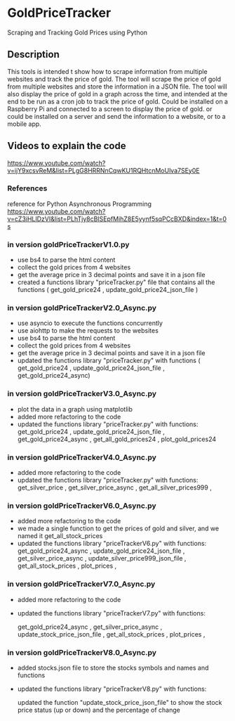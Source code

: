 # GoldPriceTracker
Scraping and Tracking Gold Prices using Python

## Description
This tools is intended t show how to scrape information from multiple websites and track the price of gold.
The tool will scrape the price of gold from multiple websites and store the information in a JSON file.
The tool will also display the price of gold in a graph across the time, and intended at the end to be run as a cron job to track the price of gold.
Could be installed on a Raspberry Pi and connected to a screen to display the price of gold.
or could be installed on a server and send the information to a website, or to a mobile app.


## Videos to explain the code
https://www.youtube.com/watch?v=ijY9xcsvReM&list=PLgG8HRRNnCqwKU1RQHtcnMoUlva7SEy0E

### References
reference for Python Asynchronous Programming
https://www.youtube.com/watch?v=cZ3iHLIDzVI&list=PLhTjy8cBISEpfMihZ8E5yynf5sqPCcBXD&index=1&t=0s

### in version goldPriceTrackerV1.0.py
- use bs4 to parse the html content
- collect the gold prices from 4 websites
- get the average price in 3 decimal points and save it in a json file
- created a functions library "priceTracker.py" file that contains all the functions ( get_gold_price24 , update_gold_price24_json_file )

### in version goldPriceTrackerV2.0_Async.py
- use asyncio to execute the functions concurrently
- use aiohttp to make the requests to the websites
- use bs4 to parse the html content
- collect the gold prices from 4 websites
- get the average price in 3 decimal points and save it in a json file
- updated the functions library "priceTracker.py" with functions ( get_gold_price24 , update_gold_price24_json_file , get_gold_price24_async)


### in version goldPriceTrackerV3.0_Async.py
- plot the data in a graph using matplotlib
- added more refactoring to the code
- updated the functions library "priceTracker.py" with functions:
   get_gold_price24 ,
   update_gold_price24_json_file , 
   get_gold_price24_async ,
   get_all_gold_prices24 , 
   plot_gold_prices24

### in version goldPriceTrackerV4.0_Async.py
- added more refactoring to the code
- updated the functions library "priceTracker.py" with functions:
   get_silver_price ,
   get_silver_price_async ,
   get_all_silver_prices999 ,

### in version goldPriceTrackerV6.0_Async.py
- added more refactoring to the code
- we made a single function to get the prices of gold and silver, and we named it get_all_stock_prices
- updated the functions library "priceTrackerV6.py" with functions:
   get_gold_price24_async ,
   update_gold_price24_json_file ,
   get_silver_price_async ,
   update_silver_price999_json_file ,
   get_all_stock_prices ,
   plot_prices ,

### in version goldPriceTrackerV7.0_Async.py
- added more refactoring to the code
- updated the functions library "priceTrackerV7.py" with functions:

   get_gold_price24_async ,
   get_silver_price_async ,
   update_stock_price_json_file ,
   get_all_stock_prices ,
   plot_prices ,

### in version goldPriceTrackerV8.0_Async.py
- added stocks.json file to store the stocks symbols and names and functions
- updated the functions library "priceTrackerV8.py" with functions:
    
   updated the function "update_stock_price_json_file" to show the stock price status (up or down) and the percentage of change


